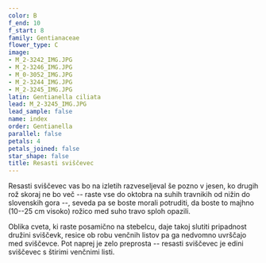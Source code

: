 ```yaml
---
color: B
f_end: 10
f_start: 8
family: Gentianaceae
flower_type: C
image:
- M_2-3242_IMG.JPG
- M_2-3246_IMG.JPG
- M_0-3052_IMG.JPG
- M_2-3244_IMG.JPG
- M_2-3245_IMG.JPG
latin: Gentianella ciliata
lead: M_2-3245_IMG.JPG
lead_sample: false
name: index
order: Gentianella
parallel: false
petals: 4
petals_joined: false
star_shape: false
title: Resasti sviščevec
---
```

Resasti sviščevec vas bo na izletih razveseljeval še pozno v jesen, ko drugih rož skoraj ne bo več -- raste vse do oktobra na suhih travnikih od nižin do slovenskih gora --, seveda pa se boste morali potruditi, da boste to majhno (10--25 cm visoko) rožico med suho travo sploh opazili.

Oblika cveta, ki raste posamično na stebelcu, daje takoj slutiti pripadnost družini sviščevk, resice ob robu venčnih listov pa ga nedvomno uvrščajo med sviščevce. Pot naprej je zelo preprosta -- resasti sviščevec je edini sviščevec s štirimi venčnimi listi.
